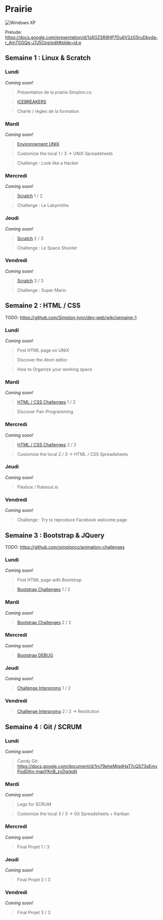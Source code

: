 # Prairie

![Windows XP](http://img.20mn.fr/r5SvxqSZSrWS4W587_eJxw/2048x1536-fit_fond-ecran-defaut-windows-xp.jpg)

Prelude: https://docs.google.com/presentation/d/1z6GZSR9HP7Du6V2zGSruDbvda-r_Am7GGQg-J7J5Ozg/edit#slide=id.p


## Semaine 1 : Linux & Scratch

### Lundi

_Coming soon!_

> Présentation de la prairie Simplon.co

> [ICEBREAKERS](ICEBREAKERS.md)

> Charte / règles de la formation

### Mardi

_Coming soon!_

> [Environnement UNIX](UNIX.md)

> Customize the local 1 / 3 -> UNIX Spreadsheets

> Challenge : Look like a Hacker 

### Mercredi

_Coming soon!_

> [Scratch](https://scratch.mit.edu/) 1 / 2

> Challenge : Le Labyrinthe

### Jeudi

_Coming soon!_

> [Scratch](https://scratch.mit.edu/) 2 / 3

> Challenge : Le Space Shooter

### Vendredi

_Coming soon!_

> [Scratch](https://scratch.mit.edu/) 3 / 3

> Challenge : Super Mario


## Semaine 2 : HTML / CSS

TODO: https://github.com/Simplon-lyon/dev-web/wiki/semaine-1

### Lundi

_Coming soon!_

> First HTML page on UNIX

> Discover the Atom editor

> How to Organize your working space

### Mardi

_Coming soon!_

> [HTML / CSS Challenges](https://github.com/simplonco/html-css-challenges) 1 / 2

> Discover Pair-Programming

### Mercredi

_Coming soon!_

> [HTML / CSS Challenges](https://github.com/simplonco/html-css-challenges) 2 / 2

> Customize the local 2 / 3 ->  HTML / CSS Spreadsheets

### Jeudi

_Coming soon!_

> Flexbox / flukeout.io

### Vendredi

_Coming soon!_

> Challenge : Try to reproduce Facebook welcome page

## Semaine 3 : Bootstrap & JQuery

TODO: https://github.com/simplonco/animation-challenges

### Lundi

_Coming soon!_

> First HTML page with Bootstrap

> [Bootstrap Challenges](https://github.com/simplonco/bootstrap-challenges) 1 / 2

### Mardi

_Coming soon!_

> [Bootstrap Challenges](https://github.com/simplonco/bootstrap-challenges) 2 / 2

### Mercredi

_Coming soon!_

> [Bootstrap DEBUG](https://github.com/simplonco/Debug-me-I-m-famous/)

### Jeudi

_Coming soon!_

> [Challenge Interpromo](BOOTSTRAP.md) 1 / 2

### Vendredi

> [Challenge Interpromo](BOOTSTRAP.md) 2 / 2 -> Restitution


## Semaine 4 : Git / SCRUM

### Lundi

_Coming soon!_

> Candy Git: https://docs.google.com/document/d/1m79eheMlgdHaT7cQS73qEmvPodDjhv-mapYKnB_zyDg/edit

### Mardi

_Coming soon!_

> Lego for SCRUM

> Customize the local 3 / 3 -> Git Spreadsheets + Kanban

### Mercredi

_Coming soon!_

> Final Projet 1 / 3

### Jeudi

_Coming soon!_

> Final Projet 2 / 3

### Vendredi

_Coming soon!_

> Final Projet 3 / 3
